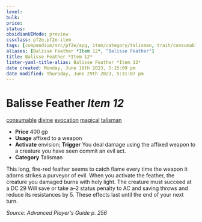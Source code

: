 ```yaml
---
level:
bulk:
price:
status:
obsidianUIMode: preview
cssclass: pf2e,pf2e-item
tags: [compendium/src/pf2e/apg, item/category/talisman, trait/consumable, trait/divine, trait/evocation, trait/magical, trait/talisman]
aliases: [Balisse Feather *Item 12*, "Balisse Feather"]
title: Balisse Feather *Item 12*
linter-yaml-title-alias: Balisse Feather *Item 12*
date created: Monday, June 19th 2023, 5:15:09 pm
date modified: Thursday, June 29th 2023, 5:31:07 pm
---
```


# Balisse Feather *Item 12*

[consumable](rules/traits/consumable.md) [divine](rules/traits/divine.md) [evocation](rules/traits/evocation.md) [magical](rules/traits/magical.md) [talisman](rules/traits/talisman.md)  

- **Price** 400 gp
- **Usage** affixed to a weapon
- **Activate** envision; **Trigger** You deal damage using the affixed weapon to a creature you have seen commit an evil act.
- **Category** Talisman

This long, fire-red feather seems to catch flame every time the weapon it adorns strikes a purveyor of evil. When you activate the feather, the creature you damaged burns with holy light. The creature must succeed at a DC 29 Will save or take a–2 status penalty to AC and saving throws and reduce its resistances by 5. These effects last until the end of your next turn.

*Source: Advanced Player's Guide p. 256*
